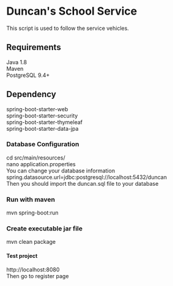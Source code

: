 # Duncan's School Service
This script is used to follow the service vehicles.

## Requirements
Java 1.8 <br />
Maven <br />
PostgreSQL 9.4+

## Dependency
spring-boot-starter-web <br/>
spring-boot-starter-security <br />
spring-boot-starter-thymeleaf <br />
spring-boot-starter-data-jpa

### Database Configuration
cd src/main/resources/ <br />
nano application.properties <br />
You can change your database information <br />
spring.datasource.url=jdbc:postgresql://localhost:5432/duncan <br />
Then you should import the duncan.sql file to your database

### Run with maven
mvn spring-boot:run

### Create executable jar file
mvn clean package

#### Test project
http://localhost:8080 <br />
Then go to register page